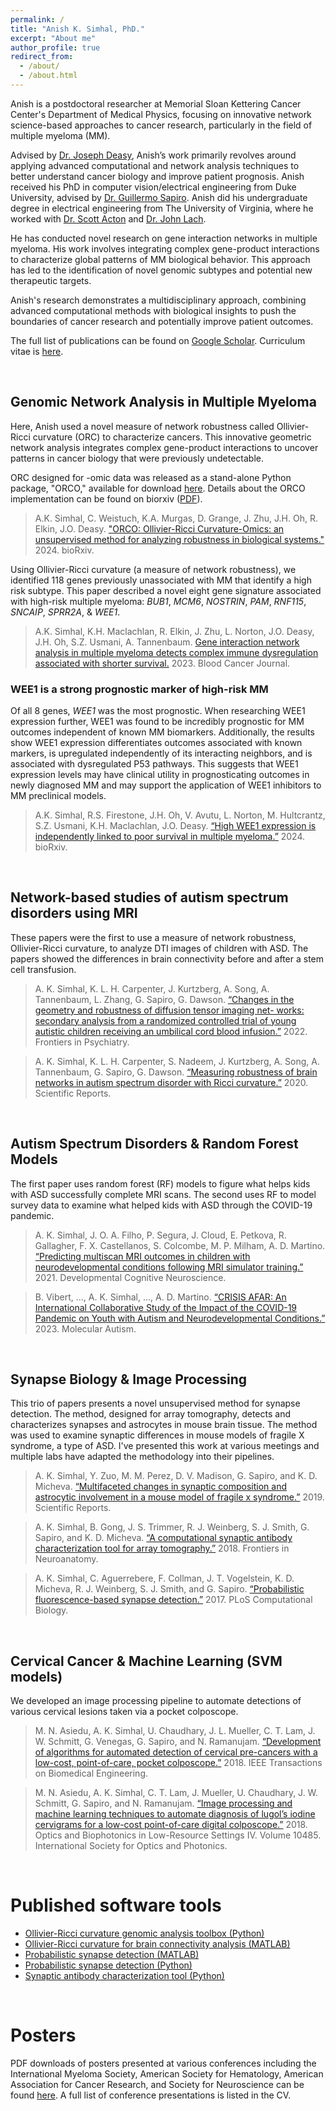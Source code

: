 ```yaml
---
permalink: /
title: "Anish K. Simhal, PhD."
excerpt: "About me"
author_profile: true
redirect_from: 
  - /about/
  - /about.html
---
```

Anish is a postdoctoral researcher at Memorial Sloan Kettering Cancer Center's Department of Medical Physics, focusing on innovative network science-based approaches to cancer research, particularly in the field of multiple myeloma (MM). 

Advised by [Dr. Joseph Deasy]( https://www.mskcc.org/research-areas/labs/joseph-deasy), Anish’s work primarily revolves around applying advanced computational and network analysis techniques to better understand cancer biology and improve patient prognosis. Anish received his PhD in computer vision/electrical engineering from Duke University, advised by [Dr. Guillermo Sapiro](https://ece.princeton.edu/people/gsapiro). Anish did his undergraduate degree in electrical engineering from The University of Virginia, where he worked with [Dr. Scott Acton](https://engineering.virginia.edu/faculty/scott-t-acton) and [Dr. John Lach](https://engineering.gwu.edu/john-lach). 

He has conducted novel research on gene interaction networks in multiple myeloma. His work involves integrating complex gene-product interactions to characterize global patterns of MM biological behavior. This approach has led to the identification of novel genomic subtypes and potential new therapeutic targets. 

Anish's research demonstrates a multidisciplinary approach, combining advanced computational methods with biological insights to push the boundaries of cancer research and potentially improve patient outcomes.

The full list of publications can be found on [Google Scholar](https://scholar.google.com/citations?user=NefDuV0AAAAJ&hl=en). Curriculum vitae is [here](https://aksimhal.github.io/files/simhal_cv.pdf). 


&nbsp;

Genomic Network Analysis in Multiple Myeloma
----------
Here, Anish used a novel measure of network robustness called Ollivier-Ricci curvature (ORC) to characterize cancers. This innovative geometric network analysis integrates complex gene-product interactions to uncover patterns in cancer biology that were previously undetectable.

ORC designed for -omic data was released as a stand-alone Python package, "ORCO," available for download [here](https://pypi.org/project/orcomics). Details about the ORCO implementation can be found on biorxiv ([PDF](https://www.biorxiv.org/content/10.1101/2024.10.06.616915v1.full.pdf)).

> A.K. Simhal, C. Weistuch, K.A. Murgas, D. Grange, J. Zhu, J.H. Oh, R. Elkin, J.O. Deasy. ["ORCO: Ollivier-Ricci Curvature-Omics: an unsupervised method for analyzing robustness in biological systems."](https://www.biorxiv.org/content/10.1101/2024.10.06.616915v1.full.pdf) 2024. bioRxiv. 


Using Ollivier-Ricci curvature (a measure of network robustness), we identified 118 genes previously unassociated with MM that identify a high risk subtype. This paper described a novel eight gene signature associated with high-risk multiple myeloma: *BUB1*, *MCM6*, *NOSTRIN*, *PAM*, *RNF115*, *SNCAIP*, *SPRR2A*, & *WEE1*. 

> A.K. Simhal, K.H. Maclachlan, R. Elkin, J. Zhu, L. Norton, J.O. Deasy, J.H. Oh, S.Z. Usmani, A. Tannenbaum. [Gene interaction network analysis in multiple myeloma detects complex immune dysregulation associated with shorter survival.](https://www.nature.com/articles/s41408-023-00935-2) 2023. Blood Cancer Journal.

### WEE1 is a strong prognostic marker of high-risk MM

Of all 8 genes, *WEE1* was the most prognostic. When researching WEE1 expression further, WEE1 was found to be incredibly prognostic for MM outcomes independent of known MM biomarkers. Additionally, the results show WEE1 expression differentiates outcomes associated with known markers, is upregulated independently of its interacting neighbors, and is associated with dysregulated P53 pathways. This suggests that WEE1 expression levels may have clinical utility in prognosticating outcomes in newly diagnosed MM and may support the application of WEE1 inhibitors to MM preclinical models. 

> A.K. Simhal, R.S. Firestone, J.H. Oh, V. Avutu, L. Norton, M. Hultcrantz, S.Z. Usmani, K.H. Maclachlan, J.O. Deasy. [“High WEE1 expression is independently linked to poor survival in multiple myeloma.”](https://www.biorxiv.org/content/10.1101/2024.09.20.613788v1) 2024. bioRxiv.

&nbsp;


Network-based studies of autism spectrum disorders using MRI 
----------
These papers were the first to use a measure of network robustness, Ollivier-Ricci curvature, to analyze DTI images of children with ASD. The papers showed the differences in brain connectivity before and after a stem cell transfusion. 

> A. K. Simhal, K. L. H. Carpenter, J. Kurtzberg, A. Song, A. Tannenbaum, L. Zhang, G. Sapiro, G. Dawson. [“Changes in the geometry and robustness of diffusion tensor imaging net- works: secondary analysis from a randomized controlled trial of young autistic children receiving an umbilical cord blood infusion.”](https://www.frontiersin.org/articles/10.3389/fpsyt.2022.1026279/full) 2022. Frontiers in Psychiatry.

> A. K. Simhal, K. L. H. Carpenter, S. Nadeem, J. Kurtzberg, A. Song, A. Tannenbaum, G. Sapiro, G. Dawson. [“Measuring robustness of brain networks in autism spectrum disorder with Ricci curvature.”](https://www.nature.com/articles/s41598-020-67474-9) 2020. Scientific Reports.


&nbsp;



Autism Spectrum Disorders & Random Forest Models
----------
The first paper uses random forest (RF) models to figure what helps kids with ASD successfully complete MRI scans. The second uses RF to model survey data to examine what helped kids with ASD through the COVID-19 pandemic. 

> A. K. Simhal, J. O. A. Filho, P. Segura, J. Cloud, E. Petkova, R. Gallagher, F. X. Castellanos, S. Colcombe, M. P. Milham, A. D. Martino. [“Predicting multiscan MRI outcomes in children with neurodevelopmental conditions following MRI simulator training.”](https://www.sciencedirect.com/science/article/pii/S1878929321000992) 2021. Developmental Cognitive Neuroscience.

> B. Vibert, ..., A. K. Simhal, ..., A. D. Martino. [“CRISIS AFAR: An International Collaborative Study of the Impact of the COVID-19 Pandemic on Youth with Autism and Neurodevelopmental Conditions.”](https://link.springer.com/article/10.1186/s13229-022-00536-z) 2023. Molecular Autism.

&nbsp;


Synapse Biology & Image Processing
-----------
This trio of papers presents a novel unsupervised method for synapse detection. The method, designed for array tomography, detects and characterizes synapses and astrocytes in mouse brain tissue. The method was used to examine synaptic differences in mouse models of fragile X syndrome, a type of ASD. I've presented this work at various meetings and multiple labs have adapted the methodology into their pipelines. 

> A. K. Simhal, Y. Zuo, M. M. Perez, D. V. Madison, G. Sapiro, and K. D. Micheva. [“Multifaceted changes in synaptic composition and astrocytic involvement in a mouse model of fragile x syndrome.”](https://www.nature.com/articles/s41598-019-50240-x) 2019. Scientific Reports.

> A. K. Simhal, B. Gong, J. S. Trimmer, R. J. Weinberg, S. J. Smith, G. Sapiro, and K. D. Micheva. [“A computational synaptic antibody characterization tool for array tomography.”](https://www.frontiersin.org/articles/10.3389/fnana.2018.00051/full)  2018. Frontiers in Neuroanatomy.

> A. K. Simhal, C. Aguerrebere, F. Collman, J. T. Vogelstein, K. D. Micheva, R. J. Weinberg, S. J. Smith, and G. Sapiro. [“Probabilistic fluorescence-based synapse detection.”](https://journals.plos.org/ploscompbiol/article?id=10.1371/journal.pcbi.1005493) 2017. PLoS Computational Biology.

&nbsp;


Cervical Cancer & Machine Learning (SVM models)
--------
We developed an image processing pipeline to automate detections of various cervical lesions taken via a pocket colposcope. 

> M. N. Asiedu, A. K. Simhal, U. Chaudhary, J. L. Mueller, C. T. Lam, J. W. Schmitt, G. Venegas, G. Sapiro, and N. Ramanujam. [“Development of algorithms for automated detection of cervical pre-cancers with a low-cost, point-of-care, pocket colposcope.”](https://ieeexplore.ieee.org/iel7/10/4359967/08580569.pdf) 2018. IEEE Transactions on Biomedical Engineering.

> M. N. Asiedu, A. K. Simhal, C. T. Lam, J. Mueller, U. Chaudhary, J. W. Schmitt, G. Sapiro, and N. Ramanujam. [“Image processing and machine learning techniques to automate diagnosis of lugol’s iodine cervigrams for a low-cost point-of-care digital colposcope.”](https://www.spiedigitallibrary.org/conference-proceedings-of-spie/10485/2282792/Image-processing-and-machine-learning-techniques-to-automate-diagnosis-of/10.1117/12.2282792.short) 2018. Optics and Biophotonics in Low-Resource Settings IV. Volume 10485. International Society for Optics and Photonics.

&nbsp;


Published software tools 
======
- [Ollivier-Ricci curvature genomic analysis toolbox (Python)](https://pypi.org/project/orcomics)
- [Ollivier-Ricci curvature for brain connectivity analysis (MATLAB)](https://github.com/aksimhal/Curvature-ASD-Analysis)
- [Probabilistic synapse detection (MATLAB)](https://github.com/aksimhal/synapse-detection-examples)
- [Probabilistic synapse detection (Python)](https://github.com/aksimhal/synapse-detection-examples)
- [Synaptic antibody characterization tool (Python)](https://aksimhal.github.io/SynapseAnalysis/)

&nbsp;

Posters
======
PDF downloads of posters presented at various conferences including the International Myeloma Society, American Society for Hematology, American Association for Cancer Research, and Society for Neuroscience can be found [here](https://github.com/aksimhal/posters). A full list of conference presentations is listed in the CV. 

